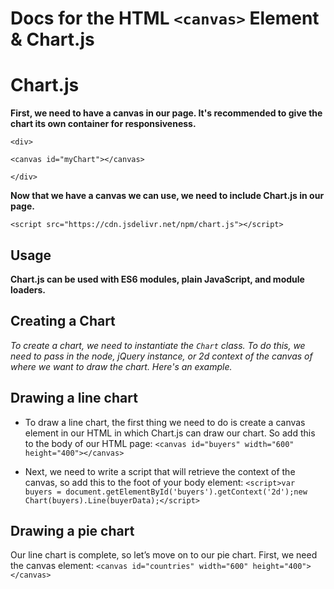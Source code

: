 # Docs for the HTML `<canvas>` Element & Chart.js

# Chart.js

**First, we need to have a canvas in our page. It's recommended to give the chart its own container for responsiveness.**

 `<div>`

 `<canvas id="myChart"></canvas>`

 `</div>`

 **Now that we have a canvas we can use, we need to include Chart.js in our page.**

 `<script src="https://cdn.jsdelivr.net/npm/chart.js"></script>`

 ## Usage

**Chart.js can be used with ES6 modules, plain JavaScript, and module loaders.**

 ## Creating a Chart

*To create a chart, we need to instantiate the `Chart` class. To do this, we need to pass in the node, jQuery instance, or 2d context of the canvas of where we want to draw the chart. Here's an example.*

## Drawing a line chart

* To draw a line chart, the first thing we need to do is create a canvas element in our HTML in which Chart.js can draw our chart. So add this to the body of our HTML page: ``<canvas id="buyers" width="600" height="400"></canvas>``

* Next, we need to write a script that will retrieve the context of the canvas, so add this to the foot of your body element: `<script>var buyers = document.getElementById('buyers').getContext('2d');new Chart(buyers).Line(buyerData);</script>`

## Drawing a pie chart

Our line chart is complete, so let’s move on to our pie chart. First, we need the canvas element: `<canvas id="countries" width="600" height="400"></canvas>`
